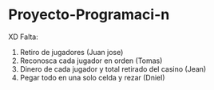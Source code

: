 # Proyecto-Programaci-n
XD
Falta:
1. Retiro de jugadores (Juan jose)
2. Reconosca cada jugador en orden (Tomas)
3. Dinero de cada jugador y total retirado del casino (Jean)
4. Pegar todo en una solo celda y rezar (Dniel)
